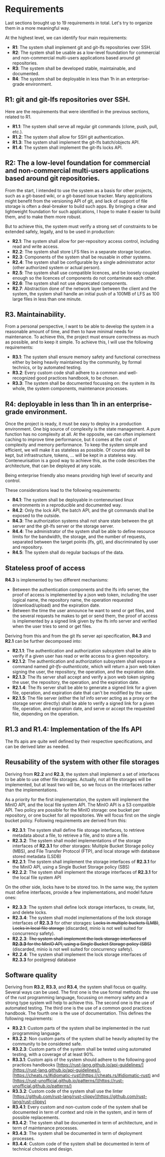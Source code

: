 # Requirements

Last sections brought up to 19 requirements in total. Let's try to organize them in a more meaningful way.

At the highest level, we can identify four main requirements:

- **R1**: The system shall implement git and git-lfs repositories over SSH.
- **R2**: The system shall be usable as a low-level foundation for commercial and non-commercial multi-users applications based around git repositories.
- **R3**: The system shall be developed stable, maintainable, and documented.
- **R4**: The system shall be deployable in less than 1h in an enterprise-grade environment.

## R1: git and git-lfs repositories over SSH.

Here are the requirements that were identified in the previous sections, related to R1.

- **R1.1**: The system shall serve all regular git commands (clone, push, pull, etc.).
- **R1.2**: The system shall allow for SSH git authentication.
- **R1.3**: The system shall implement the git-lfs batch/objects API.
- **R1.4**: The system shall implement the git-lfs locks API.

## R2: The a low-level foundation for commercial and non-commercial multi-users applications based around git repositories.

From the start, I intended to use the system as a basis for other projects, such as a git-based wiki, or a git-based issue tracker. Many applications might benefit from the versioning API of git, and lack of support of file storage is often a deal-breaker to build such apps. By bringing a clear and lightweight foundation for such applications, I hope to make it easier to build them, and to make them more robust.

But to achieve this, the system must verify a strong set of constraints to be extended safely, legally, and to be used in production: 

- **R2.1**: The system shall allow for per-repository access control, including read and write access.
- **R2.2**: The system shall store LFS files in a separate storage location.
- **R2.3**: Components of the system shall be reusable in other systems.
- **R2.4**: The system shall be configurable by a single administrator actor (other authorized system or actual person).
- **R2.5**: The system shall use compatible licences, and be loosely coupled enough so the licences of components do not contaminate each other. 
- **R2.6**: The system shall not use deprecated components.
- **R2.7**: Abstraction done of the network layer between the client and the system, the system shall handle an initial push of a 100MB of LFS as 100 large files in less than one minute.

## R3. Maintainability. 

From a personal perspective, I want to be able to develop the system in a reasonable amount of time, and then to have minimal needs for maintenance. To achieve this, the project must ensure correctness as much as possible, and to keep it simple. To achieve this, I will use the following requirements:

- **R3.1**: The system shall ensure memory safety and functional correctness either by being heavily maintained by the community, by formal technics, or by automated testing. 
- **R3.2**: Every custom code shall adhere to a common and well-recognized good practices handbook, to be chosen. 
- **R3.3**: The system shall be documented focussing on: the system in its whole, the system components, maintenance processes. 

## R4: deployable in less than 1h in an enterprise-grade environment.

Once the project is ready, it must be easy to deploy in a production environment. One big source of complexity is the state management. A pure function has no complexity at all. At the opposite, we can often implement caching to improve time performance, but it comes at the cost of complexity and memory performance. To keep the system simple and efficient, we will make it as stateless as possible. Of course data will be kept, but infrastructure, tokens, ... will be kept in a stateless way. Conteneurisation is a good way to achieve this, as the code describes the architecture, that can be deployed at any scale. 

Being enterprise friendly also means providing high level of security and control. 

These considerations lead to the following requirements:

- **R4.1**: The system shall be deployable in conteneurised linux environments in a reproducible and documented way.  
- **R4.2**: Only the lock API, the batch API, and the git commands shall be exposed to the outside.
- **R4.3**: The authorization systems shall not share state between the git server and the git-lfs server or the storage server.
- **R4.4**: The administrator of the system shall be able to define resource limits for the bandwidth, the storage, and the number of requests, separated between the target points (lfs, git), and discriminated by user and repository.
- **R4.5**: The system shall do regular backups of the data.

## Stateless proof of access

**R4.3** is implemented by two different mechanisms:

- Between the authentication components and the lfs info server, the proof of access is implemented by a json web token, including the user logical name, the repository name, the operation requested (download/upload) and the expiration date.
- Between the time the user announce he want to send or get files, and the several requests he makes to get or send them, the proof of access is implemented by a signed link given by the lfs info server and verified when the user tries to send or get files.

Deriving from this and from the git lfs server api specification, **R4.3** and **R2.1** can be further decomposed into:

- **R2.1.1**: The authentication and authorization subsystem shall be able to verify if a given user has read or write access to a given repository.
- **R2.1.2**: The authentication and authorization subsystem shall expose a command named *git-lfs-authenticate*, which will return a json web token signing the user, the repository, the operation, and the expiration date.
- **R2.1.3**: The lfs server shall accept and verify a json web token signing the user, the repository, the operation, and the expiration date.
- **R2.1.4**: The lfs server shall be able to generate a signed link for a given file, operation, and expiration date that can't be modified by the user.
- **R2.1.5**: The file server (either the lsf info server acting as a proxy or the storage server directly) shall be able to verify a signed link for a given file, operation, and expiration date, and serve or accept the requested file, depending on the operation. 

## R1.3 and R1.4: Implementation of the lfs API

The lfs apis are quite well defined by their respective specifications, and can be derived later as needed.

## Reusability of the system with other file storages

Deriving from **R2.2** and **R2.3**, the system shall implement a set of interfaces to be able to use other file storages. Actually, not all file storages will be implemented, but at least two will be, so we focus on the interfaces rather than the implementations.

As a priority for the first implementation, the system will implement the MinIO API, and the local file system API. The MinIO API is a S3 compatible API. Two policy are possible for the MinIO storage: one bucket per repository, or one bucket for all repositories. We will focus first on the single bucket policy. Following requirements are derived from this:

- **R2.3.1**: The system shall define file storage interfaces, to retrieve metadata about a file, to retrieve a file, and to store a file.
- **R2.3.2**: The system shall model implementations of the storage interfaces of **R2.3.1** for other storages: Multiple Bucket Storage policy (MBS), and File Transfer Protocol (FTP), and local storage with database stored metadata (LSDB)
- **R2.2.1**: The system shall implement the storage interfaces of **R2.3.1** for the MinIO API, using a Single Bucket Storage policy (SBS)
- **R2.2.2**: The system shall implement the storage interfaces of **R2.3.1** for the local file system API

On the other side, locks have to be stored too. In the same way, the system must define interfaces, provide a few implementations, and model future ones: 

- **R2.3.3**: The system shall define lock storage interfaces, to create, list, and delete locks.
- **R2.3.4**: The system shall model implementations of the lock storage interfaces of **R2.3.3** for other storages: ~~Locks in multiple buckets (LMB)~~, ~~Locks in local file storage~~ (discarded, minio is not well suited for concurrency safety).
- **R2.2.3**: ~~The system shall implement the lock storage interfaces of **R2.3.3** for the MinIO API, using a Single Bucket Storage policy (SBS)~~ (discarded, minio is not well suited for concurrency safety).
- **R2.2.4**: The system shall implement the lock storage interfaces of **R2.3.3** for postgresql database

## Software quality

Deriving from **R3.2**, **R3.3**, and **R3.4**, the system shall focus on quality. Several ways can be used. The first one is the use formal methods: the use of the rust programming language, focussing on memory safety and a strong type system will help to achieve this. The second one is the use of automated testing. The third one is the use of a common good practices handbook. The fourth one is the use of documentation. This defines the following requirements:

- **R3.2.1**: Custom parts of the system shall be implemented in the rust programming language.
- **R3.2.2**: Non custom parts of the system shall be heavily adopted by the community to be considered safe.
- **R3.2.3**: Custom parts of the system shall be tested using automated testing, with a coverage of at least 90\%.
- **R3.3.1**: Custom apis of the system should adhere to the following good practices handbooks [https://rust-lang.github.io/api-guidelines/](https://rust-lang.github.io/api-guidelines/), [https://cheats.rs/#idiomatic-rust](https://cheats.rs/#idiomatic-rust) and [https://rust-unofficial.github.io/patterns/](https://rust-unofficial.github.io/patterns/)
- **R3.3.2**: Custom code of the system shall use the linter [https://github.com/rust-lang/rust-clippy](https://github.com/rust-lang/rust-clippy)
- **R3.4.1**: Every custom and non-custom code of the system shall be documented in term of context and role in the system, and in term of possible replacements.
- **R3.4.2**: The system shall be documented in term of architecture, and in term of maintenance processes.
- **R3.4.3**: The system shall be documented in term of deployment processes.
- **R3.4.4**: Custom code of the system shall be documented in term of technical choices and design.
